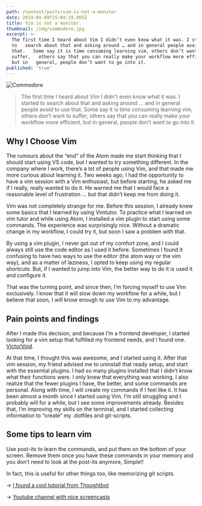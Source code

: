 ```yaml
---
path: /content/posts/vim-is-not-a-monster
date: 2019-04-09T15:04:19.005Z
title: Vim is not a monster.
thumbnail: /img/commodore.jpg
excerpt: >-
  The first time I heard about Vim I didn’t even know what it was. I started
  to   search about that and asking around … and in general people avoid to use
  that.   Some say it is time consuming learning vim, others don’t want to
  suffer,   others say that you can really make your workflow more efficient,
  but in   general, people don’t want to go into it.
published: 'true'
---
```



![Commodore](/img/commodore.jpg "Commodore")

> The first time I heard about Vim I didn’t even know what it was. I started to
> search about that and asking around … and in general people avoid to use that.
> Some say it is time consuming learning vim, others don’t want to suffer,
> others say that you can really make your workflow more efficient, but in
> general, people don’t want to go into it.

## Why I Choose Vim

The rumours about the “end” of the Atom made me start thinking that I should
start using VS code, but I wanted to try something different. In the company
where I work, there’s a lot of people using Vim, and that made me more curious
about learning it. Two weeks ago, I had the opportunity to have a vim session
with a Vim enthusiast, but before starting, he asked me if I really, really
wanted to do it. He warned me that I would face a reasonable level of
frustration … but that didn’t keep me from doing it.

Vim was not completely strange for me. Before this session, I already knew some
basics that I learned by using Vimtutor. To practice what I learned on vim tutor
and while using Atom, I installed a vim plugin to start using some commands. The
experience was surprisingly nice. Without a dramatic change in my workflow, I
could try it, but soon I saw a problem with that.

By using a vim plugin, I never got out of my comfort zone, and I could always
still use the code editor as I used it before. Sometimes I found it confusing to
have two ways to use the editor (the atom way or the vim way), and as a matter
of laziness, I opted to keep using my regular shortcuts. But, if I wanted to
jump into Vim, the better way to do it is used it and configure it.

That was the turning point, and since then, I’m forcing myself to use Vim
exclusively. I know that it will slow down my workflow for a while, but I
believe that soon, I will know enough to use Vim to my advantage.

## Pain points and findings

After I made this decision, and because I’m a frontend developer, I started
looking for a vim setup that fulfilled my frontend needs, and I found one.
[VictorVoid](https://github.com/VictorVoid/vim-frontend/).

At that time, I thought this was awesome, and I started using it. After that vim
session, my friend advised me to uninstall that ready setup, and start with the
essential plugins. I had so many plugins installed that I didn’t know what their
functions were. I only knew that everything was working. I also realize that the
fewer plugins I have, the better, and some commands are personal. Along with
time, I will create my commands if I feel like it. It has been almost a month
since I started using Vim. I’m still struggling and I probably will for a while,
but I see some improvements already. Besides that, I’m improving my skills on
the terminal, and I started collecting information to “create” my .dotfiles and
git-scripts.

## Some tips to learn vim

Use post-its to learn the commands, and put them on the bottom of your screen.
Remove them once you have these commands in your memory and you don’t need to
look at the post-its anymore, Simple!!

In fact, this is useful for other things too, like memorizing git scripts.

→ [I found a cool tutorial from Thoughtbot](https://www.thoughtbot.com/upcase)

→
[Youtube channel with nice screencasts](https://www.youtube.com/channel/UCXPHFM88IlFn68OmLwtPmZA)
